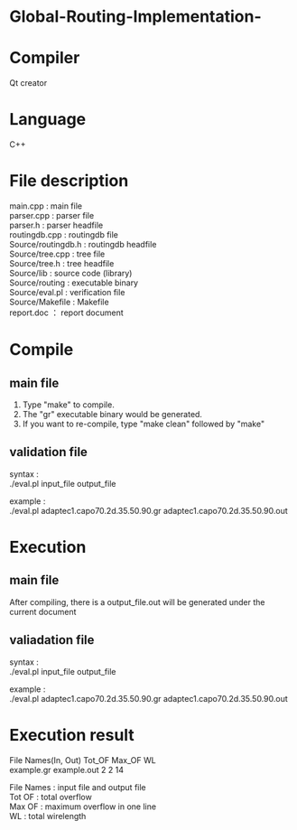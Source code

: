 # Global-Routing-Implementation-

# Compiler
Qt creator

# Language
C++

# File description

main.cpp : main file <br>
parser.cpp : parser file<br>
parser.h : parser headfile<br>
routingdb.cpp : routingdb file<br>
Source/routingdb.h : routingdb headfile<br>
Source/tree.cpp : tree file<br>
Source/tree.h : tree headfile<br>
Source/lib : source code (library)<br>
Source/routing : executable binary<br>
Source/eval.pl : verification file<br>
Source/Makefile : Makefile<br>
report.doc ： report document<br>

# Compile
## main file
1) Type "make" to compile. <br>
2) The "gr" executable binary would be generated.<br>
3) If you want to re-compile, type "make clean" followed by "make"<br>

## validation file

syntax : <br>
	./eval.pl input_file output_file<br>
	
example : <br>
./eval.pl adaptec1.capo70.2d.35.50.90.gr adaptec1.capo70.2d.35.50.90.out<br>

# Execution

## main file
After compiling, there is a output_file.out will be generated under the current document

## valiadation file 

syntax : <br>
	./eval.pl input_file output_file<br>
	
example : <br>
./eval.pl adaptec1.capo70.2d.35.50.90.gr adaptec1.capo70.2d.35.50.90.out <br>

# Execution result

File Names(In, Out)		Tot_OF	Max_OF	WL<br>
example.gr example.out		 2       2  14<br>

File Names : input file and output file<br>
Tot OF : total overflow<br>
Max OF : maximum overflow in one line<br>
WL : total wirelength<br>




